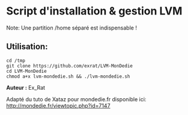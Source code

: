 # Script d'installation & gestion LVM


Note: Une partition /home séparé est indispensable !

## Utilisation:
````
cd /tmp
git clone https://github.com/exrat/LVM-MonDedie
cd LVM-MonDedie
chmod a+x lvm-mondedie.sh && ./lvm-mondedie.sh
````

**Auteur :** Ex_Rat

Adapté du tuto de Xataz pour mondedie.fr disponible ici:
http://mondedie.fr/viewtopic.php?id=7147
